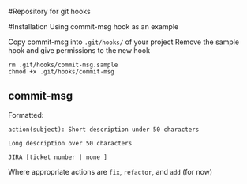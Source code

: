 #Repository for git hooks

#Installation
Using commit-msg hook as an example

Copy commit-msg into `.git/hooks/` of your project
Remove the sample hook and give permissions to the new hook
```
rm .git/hooks/commit-msg.sample
chmod +x .git/hooks/commit-msg
```

## commit-msg
Formatted:
```
action(subject): Short description under 50 characters

Long description over 50 characters

JIRA [ticket number | none ]
```
Where appropriate actions are `fix`, `refactor`, and `add` (for now)
